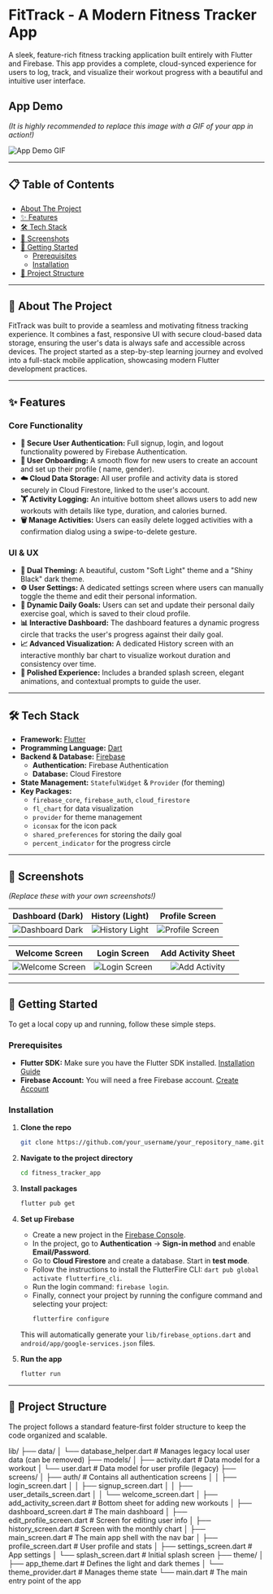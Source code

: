 # FitTrack - A Modern Fitness Tracker App

A sleek, feature-rich fitness tracking application built entirely with Flutter and Firebase. This
app provides a complete, cloud-synced experience for users to log, track, and visualize their
workout progress with a beautiful and intuitive user interface.

## App Demo

*(It is highly recommended to replace this image with a GIF of your app in action!)*

![App Demo GIF](https://your-gif-url-here.com/demo.gif)

---

## 📋 Table of Contents

- [About The Project](#about-the-project)
- [✨ Features](#-features)
- [🛠️ Tech Stack](#️-tech-stack)
- [📸 Screenshots](#-screenshots)
- [🚀 Getting Started](#-getting-started)
    - [Prerequisites](#prerequisites)
    - [Installation](#installation)
- [📂 Project Structure](#-project-structure)

---

## 📖 About The Project

FitTrack was built to provide a seamless and motivating fitness tracking experience. It combines a
fast, responsive UI with secure cloud-based data storage, ensuring the user's data is always safe
and accessible across devices. The project started as a step-by-step learning journey and evolved
into a full-stack mobile application, showcasing modern Flutter development practices.

---

## ✨ Features

### Core Functionality

- **🔐 Secure User Authentication:** Full signup, login, and logout functionality powered by Firebase
  Authentication.
- **👤 User Onboarding:** A smooth flow for new users to create an account and set up their profile (
  name, gender).
- **☁️ Cloud Data Storage:** All user profile and activity data is stored securely in Cloud
  Firestore, linked to the user's account.
- **🏋️ Activity Logging:** An intuitive bottom sheet allows users to add new workouts with details
  like type, duration, and calories burned.
- **🗑️ Manage Activities:** Users can easily delete logged activities with a confirmation dialog
  using a swipe-to-delete gesture.

### UI & UX

- **🎨 Dual Theming:** A beautiful, custom "Soft Light" theme and a "Shiny Black" dark theme.
- **⚙️ User Settings:** A dedicated settings screen where users can manually toggle the theme and
  edit their personal information.
- **🎯 Dynamic Daily Goals:** Users can set and update their personal daily exercise goal, which is
  saved to their cloud profile.
- **📊 Interactive Dashboard:** The dashboard features a dynamic progress circle that tracks the
  user's progress against their daily goal.
- **📈 Advanced Visualization:** A dedicated History screen with an interactive monthly bar chart to
  visualize workout duration and consistency over time.
- **🚀 Polished Experience:** Includes a branded splash screen, elegant animations, and contextual
  prompts to guide the user.

---

## 🛠️ Tech Stack

- **Framework:** [Flutter](https://flutter.dev/)
- **Programming Language:** [Dart](https://dart.dev/)
- **Backend & Database:** [Firebase](https://firebase.google.com/)
    - **Authentication:** Firebase Authentication
    - **Database:** Cloud Firestore
- **State Management:** `StatefulWidget` & `Provider` (for theming)
- **Key Packages:**
    - `firebase_core`, `firebase_auth`, `cloud_firestore`
    - `fl_chart` for data visualization
    - `provider` for theme management
    - `iconsax` for the icon pack
    - `shared_preferences` for storing the daily goal
    - `percent_indicator` for the progress circle

---

## 📸 Screenshots

*(Replace these with your own screenshots!)*

|                Dashboard (Dark)                |                History (Light)                |                 Profile Screen                 |
|:----------------------------------------------:|:---------------------------------------------:|:----------------------------------------------:|
| ![Dashboard Dark](link-to-your-screenshot.png) | ![History Light](link-to-your-screenshot.png) | ![Profile Screen](link-to-your-screenshot.png) |

|                 Welcome Screen                 |                 Login Screen                 |              Add Activity Sheet              |
|:----------------------------------------------:|:--------------------------------------------:|:--------------------------------------------:|
| ![Welcome Screen](link-to-your-screenshot.png) | ![Login Screen](link-to-your-screenshot.png) | ![Add Activity](link-to-your-screenshot.png) |

---

## 🚀 Getting Started

To get a local copy up and running, follow these simple steps.

### Prerequisites

- **Flutter SDK:** Make sure you have the Flutter SDK
  installed. [Installation Guide](https://flutter.dev/docs/get-started/install)
- **Firebase Account:** You will need a free Firebase
  account. [Create Account](https://firebase.google.com/)

### Installation

1. **Clone the repo**
   ```sh
   git clone https://github.com/your_username/your_repository_name.git
   ```
2. **Navigate to the project directory**
   ```sh
   cd fitness_tracker_app
   ```
3. **Install packages**
   ```sh
   flutter pub get
   ```
4. **Set up Firebase**
    - Create a new project in the [Firebase Console](https://console.firebase.google.com/).
    - In the project, go to **Authentication** -> **Sign-in method** and enable **Email/Password**.
    - Go to **Cloud Firestore** and create a database. Start in **test mode**.
    - Follow the instructions to install the FlutterFire CLI:
      `dart pub global activate flutterfire_cli`.
    - Run the login command: `firebase login`.
    - Finally, connect your project by running the configure command and selecting your project:
      ```sh
      flutterfire configure
      ```
   This will automatically generate your `lib/firebase_options.dart` and
   `android/app/google-services.json` files.

5. **Run the app**
   ```sh
   flutter run
   ```

---

## 📂 Project Structure

The project follows a standard feature-first folder structure to keep the code organized and
scalable.

lib/
├── data/
│ └── database_helper.dart # Manages legacy local user data (can be removed)
├── models/
│ ├── activity.dart # Data model for a workout
│ └── user.dart # Data model for user profile (legacy)
├── screens/
│ ├── auth/ # Contains all authentication screens
│ │ ├── login_screen.dart
│ │ ├── signup_screen.dart
│ │ ├── user_details_screen.dart
│ │ └── welcome_screen.dart
│ ├── add_activity_screen.dart # Bottom sheet for adding new workouts
│ ├── dashboard_screen.dart # The main dashboard
│ ├── edit_profile_screen.dart # Screen for editing user info
│ ├── history_screen.dart # Screen with the monthly chart
│ ├── main_screen.dart # The main app shell with the nav bar
│ ├── profile_screen.dart # User profile and stats
│ ├── settings_screen.dart # App settings
│ └── splash_screen.dart # Initial splash screen
├── theme/
│ ├── app_theme.dart # Defines the light and dark themes
│ └── theme_provider.dart # Manages theme state
└── main.dart # The main entry point of the app